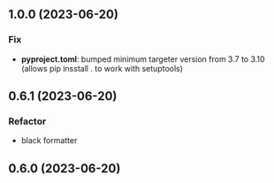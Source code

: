 ## 1.0.0 (2023-06-20)

### Fix

- **pyproject.toml**: bumped minimum targeter version from 3.7 to 3.10 (allows pip insstall . to work with setuptools)

## 0.6.1 (2023-06-20)

### Refactor

- black formatter

## 0.6.0 (2023-06-20)
